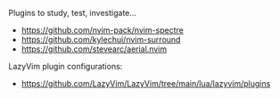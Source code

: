 Plugins to study, test, investigate...

- https://github.com/nvim-pack/nvim-spectre
- https://github.com/kylechui/nvim-surround
- https://github.com/stevearc/aerial.nvim

LazyVim plugin configurations:

- https://github.com/LazyVim/LazyVim/tree/main/lua/lazyvim/plugins
